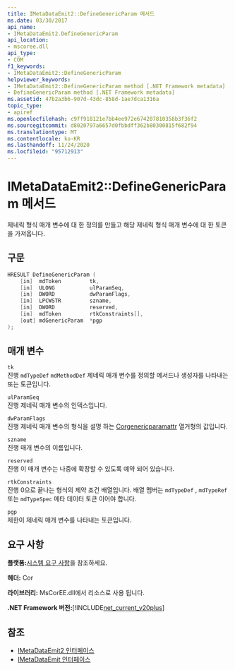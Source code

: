 ```yaml
---
title: IMetaDataEmit2::DefineGenericParam 메서드
ms.date: 03/30/2017
api_name:
- IMetaDataEmit2.DefineGenericParam
api_location:
- mscoree.dll
api_type:
- COM
f1_keywords:
- IMetaDataEmit2::DefineGenericParam
helpviewer_keywords:
- IMetaDataEmit2::DefineGenericParam method [.NET Framework metadata]
- DefineGenericParam method [.NET Framework metadata]
ms.assetid: 47b2a3b6-907d-43dc-858d-1ae7dca1316a
topic_type:
- apiref
ms.openlocfilehash: c9ff918121e7bb4ee972e674207810358b3f36f2
ms.sourcegitcommit: d8020797a6657d0fbbdff362b80300815f682f94
ms.translationtype: MT
ms.contentlocale: ko-KR
ms.lasthandoff: 11/24/2020
ms.locfileid: "95712913"
---
```

# <a name="imetadataemit2definegenericparam-method"></a>IMetaDataEmit2::DefineGenericParam 메서드

제네릭 형식 매개 변수에 대 한 정의를 만들고 해당 제네릭 형식 매개 변수에 대 한 토큰을 가져옵니다.  
  
## <a name="syntax"></a>구문  
  
```cpp  
HRESULT DefineGenericParam (
    [in]  mdToken         tk,
    [in]  ULONG           ulParamSeq,
    [in]  DWORD           dwParamFlags,
    [in]  LPCWSTR         szname,
    [in]  DWORD           reserved,
    [in]  mdToken         rtkConstraints[],
    [out] mdGenericParam  *pgp  
);  
```  
  
## <a name="parameters"></a>매개 변수  

 `tk`  
 진행 `mdTypeDef` `mdMethodDef` 제네릭 매개 변수를 정의할 메서드나 생성자를 나타내는 또는 토큰입니다.  
  
 `ulParamSeq`  
 진행 제네릭 매개 변수의 인덱스입니다.  
  
 `dwParamFlags`  
 진행 제네릭 매개 변수의 형식을 설명 하는 [Corgenericparamattr](corgenericparamattr-enumeration.md) 열거형의 값입니다.  
  
 `szname`  
 진행 매개 변수의 이름입니다.  
  
 `reserved`  
 진행 이 매개 변수는 나중에 확장할 수 있도록 예약 되어 있습니다.  
  
 `rtkConstraints`  
 진행 0으로 끝나는 형식의 제약 조건 배열입니다. 배열 멤버는 `mdTypeDef` , `mdTypeRef` 또는 `mdTypeSpec` 메타 데이터 토큰 이어야 합니다.  
  
 `pgp`  
 제한이 제네릭 매개 변수를 나타내는 토큰입니다.  
  
## <a name="requirements"></a>요구 사항  

 **플랫폼:**[시스템 요구 사항](../../get-started/system-requirements.md)을 참조하세요.  
  
 **헤더:** Cor  
  
 **라이브러리:** MsCorEE.dll에서 리소스로 사용 됩니다.  
  
 **.NET Framework 버전:**[!INCLUDE[net_current_v20plus](../../../../includes/net-current-v20plus-md.md)]  
  
## <a name="see-also"></a>참조

- [IMetaDataEmit2 인터페이스](imetadataemit2-interface.md)
- [IMetaDataEmit 인터페이스](imetadataemit-interface.md)
